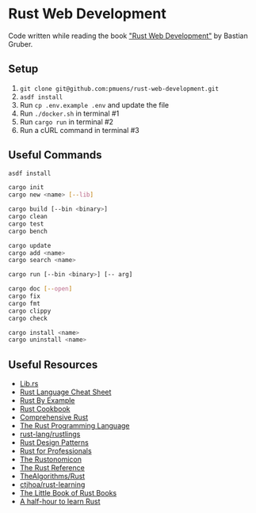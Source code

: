 # Rust Web Development

Code written while reading the book ["Rust Web Development"](https://rustwebdevelopment.com) by Bastian Gruber.

## Setup

1. `git clone git@github.com:pmuens/rust-web-development.git`
2. `asdf install`
3. Run `cp .env.example .env` and update the file
4. Run `./docker.sh` in terminal #1
5. Run `cargo run` in terminal #2
6. Run a cURL command in terminal #3

## Useful Commands

```sh
asdf install

cargo init
cargo new <name> [--lib]

cargo build [--bin <binary>]
cargo clean
cargo test
cargo bench

cargo update
cargo add <name>
cargo search <name>

cargo run [--bin <binary>] [-- arg]

cargo doc [--open]
cargo fix
cargo fmt
cargo clippy
cargo check

cargo install <name>
cargo uninstall <name>
```

## Useful Resources

- [Lib.rs](https://lib.rs)
- [Rust Language Cheat Sheet](https://cheats.rs)
- [Rust By Example](https://doc.rust-lang.org/rust-by-example)
- [Rust Cookbook](https://rust-lang-nursery.github.io/rust-cookbook)
- [Comprehensive Rust](https://google.github.io/comprehensive-rust)
- [The Rust Programming Language](https://doc.rust-lang.org/book)
- [rust-lang/rustlings](https://github.com/rust-lang/rustlings)
- [Rust Design Patterns](https://rust-unofficial.github.io/patterns)
- [Rust for Professionals](https://overexact.com/rust-for-professionals)
- [The Rustonomicon](https://doc.rust-lang.org/nightly/nomicon/)
- [The Rust Reference](https://doc.rust-lang.org/stable/reference)
- [TheAlgorithms/Rust](https://github.com/TheAlgorithms/Rust)
- [ctjhoa/rust-learning](https://github.com/ctjhoa/rust-learning)
- [The Little Book of Rust Books](https://lborb.github.io/book)
- [A half-hour to learn Rust](https://fasterthanli.me/articles/a-half-hour-to-learn-rust)

